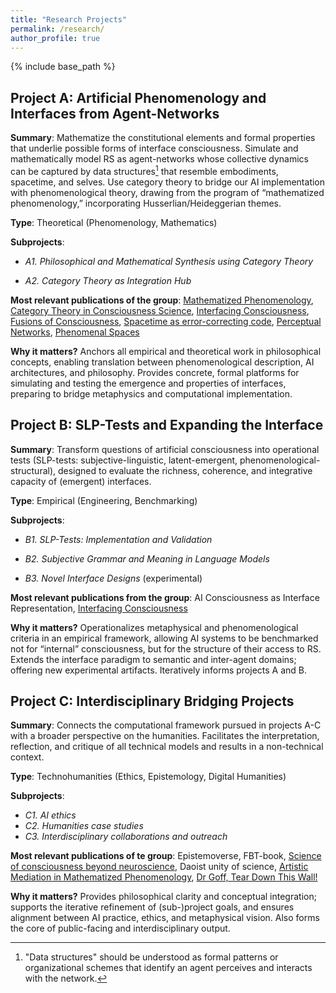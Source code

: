```yaml
---
title: "Research Projects"
permalink: /research/
author_profile: true
---
```


{% include base_path %}

## Project A: Artificial Phenomenology and Interfaces from Agent-Networks

**Summary**: Mathematize the constitutional elements and formal properties that underlie possible forms of interface consciousness. Simulate and mathematically model RS as agent-networks whose collective dynamics can be captured by data structures[^1] that resemble embodiments, spacetime, and selves. Use category theory to bridge our AI implementation with phenomenological theory, drawing from the program of “mathematized phenomenology,” incorporating Husserlian/Heideggerian themes.

[^1]: "Data structures" should be understood as formal patterns or organizational schemes that identify an agent perceives and interacts with the network. 

**Type**: Theoretical (Phenomenology, Mathematics)

**Subprojects**:

*	_A1. Philosophical and Mathematical Synthesis using Category Theory_
    
*	_A2. Category Theory as Integration Hub_

**Most relevant publications of the group**: [Mathematized Phenomenology](https://doi.org/10.1007/s11097-025-10060-z), [Category Theory in Consciousness Science](https://doi.org/10.1007/s11229-024-04718-5), [Interfacing Consciousness](https://doi.org/10.3389/fpsyg.2024.1429376), [Fusions of Consciousness](https://doi.org/10.3390/e25010129), [Spacetime as error-correcting code](http://constructivist.info/12/3/265),	[Perceptual Networks](https://arxiv.org/abs/2009.08101), [Phenomenal Spaces](https://doi.org/10.1016/j.concog.2019.02.002)

**Why it matters?**  Anchors all empirical and theoretical work in philosophical concepts, enabling translation between phenomenological description, AI architectures, and philosophy. Provides concrete, formal platforms for simulating and testing the emergence and properties of interfaces, preparing to bridge metaphysics and computational implementation.


<!--
## Project B: Interface Construction from Agent-Networks

**Summary**: Simulate and mathematically model RS as agent-networks whose collective dynamics can be captured by data structures[^1] that resemble embodiments, spacetime, and selves. This informs the design of interfaces by which (artificial and natural) systems could interact with RS. 

[^1]: "Data structures" should be understood as formal patterns or organizational schemes that identify an agent perceives and interacts with the network. 

**Type**: Theory (Simulation, Network Theory)

**Subprojects**:

* *B1. Selves, Embodiment, and World Models*

* *B2. Spacetime from Agent-Networks* 

**Most relevant publications from the group**: [Interfacing Consciousness](https://doi.org/10.3389/fpsyg.2024.1429376), [Fusions of Consciousness](https://doi.org/10.3390/e25010129), [Spacetime as error-correcting code](http://constructivist.info/12/3/265),	[Perceptual Networks](https://arxiv.org/abs/2009.08101), [Phenomenal Spaces](https://doi.org/10.1016/j.concog.2019.02.002)

**Why it matters?**: Provides concrete, formal platforms for simulating and testing the emergence and properties of interfaces, preparing to bridge metaphysics and computational implementation. Results feed into the other projects’ analyses and operationalization.
-->

## Project B: SLP-Tests and Expanding the Interface

**Summary**: Transform questions of artificial consciousness into operational tests (SLP-tests: subjective-linguistic, latent-emergent, phenomenological-structural), designed to evaluate the richness, coherence, and integrative capacity of (emergent) interfaces.

**Type**: Empirical (Engineering, Benchmarking)

**Subprojects**:

* _B1. SLP-Tests: Implementation and Validation_

* _B2. Subjective Grammar and Meaning in Language Models_

* _B3. Novel Interface Designs_  (experimental)

**Most relevant publications from the group**: AI Consciousness as Interface Representation, [Interfacing Consciousness](https://doi.org/10.3389/fpsyg.2024.1429376)

**Why it matters?** Operationalizes metaphysical and phenomenological criteria in an empirical framework, allowing AI systems to be benchmarked not for “internal” consciousness, but for the structure of their access to RS. Extends the interface paradigm to semantic and inter-agent domains; offering new experimental artifacts. Iteratively informs projects A and B.

## Project C: Interdisciplinary Bridging Projects

**Summary**:  Connects the computational framework pursued in projects A-C with a broader perspective on the humanities. Facilitates the interpretation, reflection, and critique of all technical models and results in a non-technical context. 

**Type**: Technohumanities (Ethics, Epistemology, Digital Humanities)

**Subprojects**:

* _C1. AI ethics_
* _C2. Humanities case studies_
* _C3. Interdisciplinary collaborations and outreach_

**Most relevant publications of te group**: Epistemoverse, FBT-book, [Science of consciousness beyond neuroscience](https://doi.org/10.31234/osf.io/bhj9t_v1), Daoist unity of science, [Artistic Mediation in Mathematized Phenomenology](https://philarchive.org/archive/PREAMI-2), [Dr Goff, Tear Down This Wall!](https://philarchive.org/rec/PREDGT)

**Why it matters?** Provides philosophical clarity and conceptual integration; supports the iterative refinement of (sub-)project goals, and ensures alignment between AI practice, ethics, and metaphysical vision. Also forms the core of public-facing and interdisciplinary output. 

